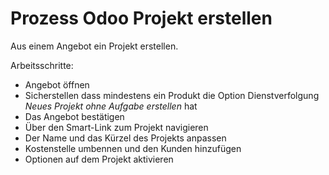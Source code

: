 # Prozess Odoo Projekt erstellen
Aus einem Angebot ein Projekt erstellen.

Arbeitsschritte:
* Angebot öffnen
* Sicherstellen dass mindestens ein Produkt die Option Dienstverfolgung *Neues Projekt ohne Aufgabe erstellen* hat
* Das Angebot bestätigen
* Über den Smart-Link zum Projekt navigieren
* Der Name und das Kürzel des Projekts anpassen
* Kostenstelle umbennen und den Kunden hinzufügen
* Optionen auf dem Projekt aktivieren